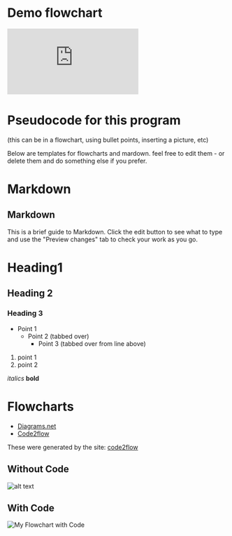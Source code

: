 # Demo flowchart
![Kasey](https://github.com/Athenian-ComputerScience-Fall2020/project-1-maleich/blob/master/KKflowchart.pdf)






# Pseudocode for this program
(this can be in a flowchart, using bullet points, inserting a picture, etc)

Below are templates for flowcharts and mardown. feel free to edit them - or delete them and do something else if you prefer.

# Markdown


## Markdown
This is a brief guide to Markdown. Click the edit button to see what to type and use the "Preview changes" tab to check your work as you go.

# Heading1
## Heading 2
### Heading 3

* Point 1
  * Point 2 (tabbed over)
    * Point 3 (tabbed over from line above)

1) point 1
2) point 2

*italics*
**bold**

# Flowcharts
* [Diagrams.net](https://www.diagrams.net/)
* [Code2flow](https://www.code2flow.com)


These were generated by the site: [code2flow](https://www.code2flow.com)

## Without Code

![alt text](https://code2flow.com/QqdpQr.png "My Flowchart")




## With Code
![](https://code2flow.com/QqdpQr.code.png "My Flowchart with Code")


